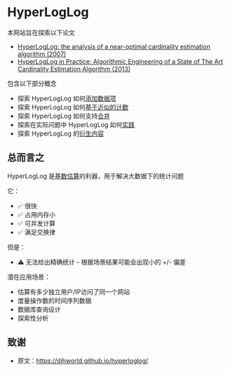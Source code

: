 ---
---

# HyperLogLog

本网站旨在探索以下论文

- [HyperLogLog: the analysis of a near-optimal cardinality estimation algorithm (2007)](http://algo.inria.fr/flajolet/Publications/FlFuGaMe07.pdf)
- [HyperLogLog in Practice: Algorithmic Engineering of a State of The Art Cardinality Estimation Algorithm (2013)](https://research.google.com/pubs/pub40671.html)

包含以下部分概念

- 探索 HyperLogLog 如何[添加数据项](hyperloglog/adding.html)
- 探索 HyperLogLog 如何[基于近似的计数](hyperloglog/counting.html)
- 探索 HyperLogLog 如何支持[合并](hyperloglog/merging.md)
- 探索在实际问题中 HyperLogLog 如何[实践](hyperloglog/practice.md)
- 探索 HyperLogLog 的[衍生内容](hyperloglog/more.md)

## 总而言之

HyperLogLog 是[基数估算](https://en.wikipedia.org/wiki/Count-distinct_problem)的利器，用于解决大数据下的统计问题

它：

- ✅ 很快
- ✅ 占用内存小
- ✅ 可并发计算
- ✅ 满足交换律

但是：

- ⚠️ 无法给出精确统计 - 根据场景结果可能会出现小的 +/- 偏差

潜在应用场景：

- 估算有多少独立用户/IP访问了同一个网站
- 度量操作数的时间序列数据
- 数据库查询设计
- 探索性分析

## 致谢

- 原文：https://djhworld.github.io/hyperloglog/
